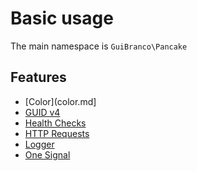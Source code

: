 # Basic usage

The main namespace is `GuiBranco\Pancake`

## Features

- [Color](color.md]
- [GUID v4](guid-v4.md)
- [Health Checks](health-checks.md)
- [HTTP Requests](request.md)
- [Logger](logger.md)
- [One Signal](one-signal.md)
